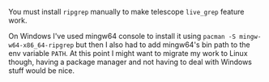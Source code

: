 You must install `ripgrep` manually to make telescope `live_grep` feature work.

On Windows I've used mingw64 console to install it using `pacman -S mingw-w64-x86_64-ripgrep`
but then I also had to add mingw64's bin path to the env variable `PATH`. 
At this point I might want to migrate my work to Linux though, having a package
manager and not having to deal with Windows stuff would be nice.
